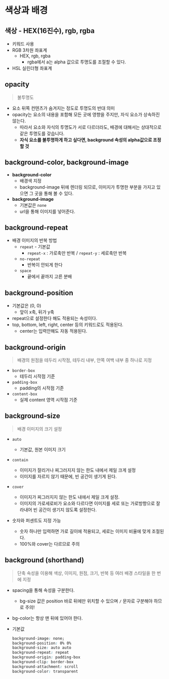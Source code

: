 # 색상과 배경



## 색상 - HEX(16진수), rgb, rgba

- 키워드 사용
- RGB 3차원 좌표계
  - HEX, rgb, rgba
    - rgba에서 a는 alpha 값으로 투명도를 조절할 수 있다.
- HSL 실린더형 좌표계



## opacity

> 불투명도

- 요소 뒤쪽 컨텐츠가 숨겨지는 정도로 투명도의 반대 의미
- opacity는 요소의 내용을 포함해 모든 곳에 영향을 주지만, 자식 요소가 상속하진 않는다.
  - 따라서 요소와 자식의 투명도가 서로 다르더라도, 배경에 대해서는 상대적으로 같은 투명도를 갖습니다.
  - **자식 요소를 불투명하게 하고 싶다면, background 속성의 alpha값으로 조정할 것**



## background-color, background-image

- **background-color**
  - 배경색 지정
  - background-image 뒤에 렌더링 되므로, 이미지가 투명한 부분을 가지고 있으면 그 곳을 통해 볼 수 있다.
- **background-image**
  - 기본값은 `none`
  - url을 통해 이미지를 넣어준다.



## background-repeat

- 배경 이미지의 반복 방법
  - `repeat` - 기본값
    - `repeat-x` : 가로축만 반복 / `repeat-y` : 세로축만 반복
  - `no-repeat`
    - 반복이 안되게 한다
  - `space`
    - 끝에서 끝까지 고른 분배



## background-position

- 기본값은 (0, 0)
  - 앞이 x축, 뒤가 y축
- repeat으로 설정한다 해도 적용되는 속성이다.
- top, bottom, left, right, center 등의 키워드로도 적용된다.
  - center는 입력안해도 자동 적용된다.



## background-origin

> 배경의 원점을 테두리 시작점, 테두리 내부, 안쪽 여백 내부 중 하나로 지정

- `border-box`
  - 테두리 시작점 기준
- `padding-box`
  - padding의 시작점 기준
- `content-box`
  - 실제 content 영역 시작점 기준



## background-size

> 배경 이미지의 크기 설정

- `auto`
  - 기본값, 원본 이미지 크기
- `contain`
  - 이미지가 잘리거나 찌그러지지 않는 한도 내에서 제일 크게 설정
  - 이미지를 자르지 않기 때문에, 빈 공간이 생기게 된다.

- `cover`
  - 이미지가 찌그러지지 않는 한도 내에서 제일 크게 설정.
  - 이미지의 가로세로비가 요소와 다르다면 이미지를 세로 또는 가로방향으로 잘라내어 빈 공간이 생기지 않도록 설정한다.
- 숫자와 퍼센트도 지정 가능
  - 숫자 하나만 입력하면 가로 길이에 적용되고, 세로는 이미지 비율에 맞게 조절된다.
  - 100%와 cover는 다르므로 주의



## background (shorthand)

> 단축 속성을 이용해 색상, 이미지, 원점, 크기, 반복 등 여러 배경 스타일을 한 번에 지정

- spacing을 통해 속성을 구분한다.
  - bg-size 값은 position 바로 뒤에만 위치할 수 있으며 `/` 문자로 구분해야 하므로 주의!
- bg-color는 항상 맨 뒤에 있어야 한다.

- 기본값

  ```css
  background-image: none;
  background-position: 0% 0%
  background-size: auto auto
  background-repeat: repeat
  background-origin: padding-box
  background-clip: border-box
  background-attachment: scroll
  background-color: transparent
  ```

  